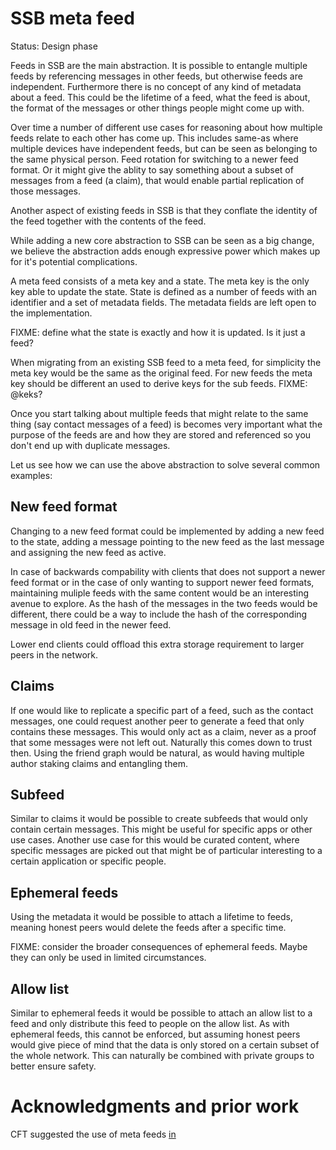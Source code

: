 # SSB meta feed

Status: Design phase

Feeds in SSB are the main abstraction. It is possible to entangle
multiple feeds by referencing messages in other feeds, but otherwise
feeds are independent. Furthermore there is no concept of any kind of
metadata about a feed. This could be the lifetime of a feed, what the
feed is about, the format of the messages or other things people might
come up with.

Over time a number of different use cases for reasoning about how
multiple feeds relate to each other has come up. This includes same-as
where multiple devices have independent feeds, but can be seen as
belonging to the same physical person. Feed rotation for switching to
a newer feed format. Or it might give the ablity to say something about
a subset of messages from a feed (a claim), that would enable partial
replication of those messages.

Another aspect of existing feeds in SSB is that they conflate the identity
of the feed together with the contents of the feed.

While adding a new core abstraction to SSB can be seen as a big
change, we believe the abstraction adds enough expressive power which
makes up for it's potential complications.

A meta feed consists of a meta key and a state. The meta key is
the only key able to update the state. State is defined as a number of
feeds with an identifier and a set of metadata fields. The metadata
fields are left open to the implementation.

FIXME: define what the state is exactly and how it is updated. Is it
just a feed?

When migrating from an existing SSB feed to a meta feed, for
simplicity the meta key would be the same as the original feed. For
new feeds the meta key should be different an used to derive keys
for the sub feeds. FIXME: @keks?

Once you start talking about multiple feeds that might relate to the
same thing (say contact messages of a feed) is becomes very important
what the purpose of the feeds are and how they are stored and referenced
so you don't end up with duplicate messages.

Let us see how we can use the above abstraction to solve several
common examples:

## New feed format

Changing to a new feed format could be implemented by adding a new
feed to the state, adding a message pointing to the new feed as the
last message and assigning the new feed as active.

In case of backwards compability with clients that does not support a
newer feed format or in the case of only wanting to support newer feed
formats, maintaining muliple feeds with the same content would be an
interesting avenue to explore. As the hash of the messages in the two
feeds would be different, there could be a way to include the hash of
the corresponding message in old feed in the newer feed.

Lower end clients could offload this extra storage requirement to
larger peers in the network.

## Claims

If one would like to replicate a specific part of a feed, such as the
contact messages, one could request another peer to generate a feed
that only contains these messages. This would only act as a claim,
never as a proof that some messages were not left out. Naturally this
comes down to trust then. Using the friend graph would be natural, as
would having multiple author staking claims and entangling them.

## Subfeed

Similar to claims it would be possible to create subfeeds that would
only contain certain messages. This might be useful for specific apps
or other use cases. Another use case for this would be curated
content, where specific messages are picked out that might be of
particular interesting to a certain application or specific people.

## Ephemeral feeds

Using the metadata it would be possible to attach a lifetime to feeds,
meaning honest peers would delete the feeds after a specific time.

FIXME: consider the broader consequences of ephemeral feeds. Maybe
they can only be used in limited circumstances.

## Allow list

Similar to ephemeral feeds it would be possible to attach an allow
list to a feed and only distribute this feed to people on the allow
list. As with ephemeral feeds, this cannot be enforced, but assuming
honest peers would give piece of mind that the data is only stored on
a certain subset of the whole network. This can naturally be combined
with private groups to better ensure safety.

# Acknowledgments and prior work

CFT suggested the use of meta feeds
[in](https://github.com/arj03/ssb-observables/issues/1)

